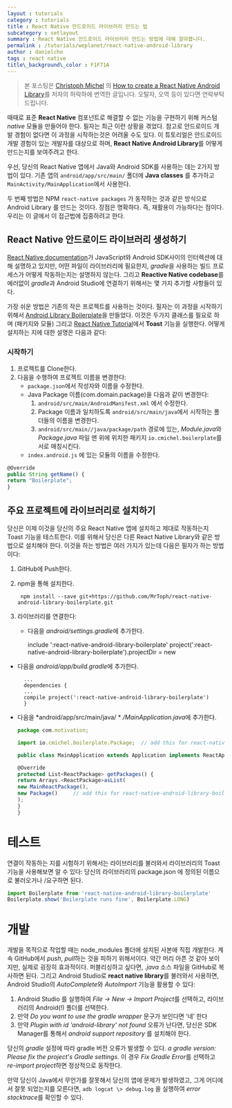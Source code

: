 ```yaml
---
layout : tutorials
category : tutorials
title : React Native 안드로이드 라이브러리 만드는 법
subcategory : setlayout
summary : React Native 안드로이드 라이브러리 만드는 방법에 대해 알아봅니다. 
permalink : /tutorials/weplanet/react-native-android-library
author : danielcho
tags : react native
title\_background\_color : F1F71A
---
```


> 본 포스팅은 [Christoph Michel][1] 의 [How to create a React Native Android Library][2]를 저자의 허락하에 번역한 글입니다. 오탈자, 오역 등이 있다면 연락부탁드립니다.

때때로 표준 **React Native** 컴포넌트로 해결할 수 없는 기능을 구현하기 위해 커스텀 *native* 모듈을 만들어야 한다. 필자는 최근 이런 상황을 겪었다. 참고로 안드로이드 개발 경험이 없다면 이 과정을 시작하는것은 어려울 수도 있다. 이 튜토리얼은 안드로이드 개발 경험이 있는 개발자를 대상으로 하며, **React Native Android Library**를 어떻게 만드는지를 보여주려고 한다.

우선, 당신의 React Native 앱에서 Java와 Android SDK를 사용하는 데는 2가지 방법이 있다. 기존 앱의 `android/app/src/main/` 폴더에 **Java classes** 를 추가하고 `MainActivity/MainApplication`에서 사용한다.
  
두 번째 방법은 NPM `react-native packages` 가 동작하는 것과 같은 방식으로 Android Library 를 만드는 것이다. 장점은 명확하다. 즉, 재활용이 가능하다는 점이다. 우리는 이 글에서 이 접근법에 집중하려고 한다.


## React Native 안드로이드 라이브러리 생성하기

[React Native documentation][3]가 JavaScript와 Android SDK사이의 인터렉션에 대해 설명하고 있지만, 어떤 파일이 라이브러리에 필요한지, *gradle*을 사용하는 빌드 프로세스가 어떻게 작동하는지는 설명하지 않는다. 그리고 **Reactive Native codebase**를 에러없이 *gradle*과 Android Studio에 연결하기 위해서는 몇 가지 추가할 사항들이 있다.

가장 쉬운 방법은 기존의 작은 프로젝트를 사용하는 것이다. 필자는 이 과정을 시작하기 위해서 [Android Library Boilerplate][4]을 만들었다. 이것은 두가지 클래스를 필요로 하며 (패키지와 모듈) 그리고 [React Native Tutorial][5]에서 **Toast** 기능을 실행한다. 어떻게 설치하는 지에 대한 설명은 다음과 같다:


### 시작하기

1. 프로젝트를 Clone한다.
2. 다음을 수행하여 프로젝트 이름을 변경한다: 
	- `package.json`에서 작성자와 이름을 수정한다. 
	- Java Package 이름(com.domain.package)을 다음과 같이 변경한다: 
		1. `android/src/main/AndroidManifest.xml` 에서 수정한다. 
		2. Package 이름과 일치하도록 `android/src/main/java`에서 시작하는 폴더들의 이름을 변경한다.
		3.  `android/src/main//java/package/path` 경로에 있는, *Module.java*와 *Package.java* 파일 맨 위에 위치한 패키지 `io.cmichel.boilerplate`를 서로 매칭시킨다.
	- `index.android.js` 에 있는 모듈의 이름을 수정한다. 

```javascript
@Override
public String getName() {
return "Boilerplate";
}
```

## 주요 프로젝트에 라이브러리로 설치하기

당신은 이제 이것을 당신의 주요 React Native 앱에 설치하고 제대로 작동하는지 Toast 기능을 테스트한다. 이를 위해서 당신은 다른 React Native Library와 같은 방법으로 설치해야 한다. 이것을 하는 방법은 여러 가지가 있는데 다음은 필자가 하는 방법이다:

1. GitHub에 Push한다. 
2. npm을 통해 설치한다.

		npm install --save git+https://github.com/MrToph/react-native-android-library-boilerplate.git

3. 라이브러리를 연결한다:
	- 다음을 *android/settings.gradle*에 추가한다. 

		include ':react-native-android-library-boilerplate'
		project(':react-native-android-library-boilerplate').projectDir = new 

- 다음을 *android/app/build.gradle*에 추가한다.

		...
		dependencies {
		...
		compile project(':react-native-android-library-boilerplate')
		}

- 다음을 *android/app/src/main/java/ * */MainApplication.java*에 추가한다.

	```javascript
	package com.motivation;

	import io.cmichel.boilerplate.Package;  // add this for react-native-android-library-boilerplate

	public class MainApplication extends Application implements ReactApplication {

	@Override
	protected List<ReactPackage> getPackages() {
	return Arrays.<ReactPackage>asList(
	new MainReactPackage(),
	new Package()     // add this for react-native-android-library-boilerplate
	);
	}
	}
	```


# 테스트

연결이 작동하는 지를 시험하기 위해서는 라이브러리를 불러와서 라이브러리의 Toast 기능을 사용해보면 알 수 있다: 당신의 라이브러리의 package.json 에 정의된 이름으로 불러오거나 /요구하면 된다. 

```javascript
import Boilerplate from 'react-native-android-library-boilerplate'
Boilerplate.show('Boilerplate runs fine', Boilerplate.LONG)
```


# 개발
개발을 목적으로 작업할 때는 node\_modules 폴더에 설치된 사본애 직접 개발한다. 계속 GitHub에서 *push*, *pull*하는 것을 피하기 위해서이다. 약간 머리 아픈 것 같아 보이지만, 실제로 굉장히 효과적이다. 퍼블리싱하고 싶다면, *.java* 소스 파일을 GitHub로 복사하면 된다. 그리고 Android Studio로 **react native library**를 불러와서 사용하면, Android Studio의 *AutoComplete*와 *AutoImport* 기능을 활용할 수 있다:
1. Android Studio 를 실행하여 *File -\> New -\> Import Project*를 선택하고, 라이브러리의 Android(!) 폴더를 선택한다.
2. 만약 *Do you want to use the gradle wrapper* 문구가 보인다면 ‘네’ 한다 
3. 만약 *Plugin with id 'android-library' not found* 오류가 난다면, 당신은 SDK Manager를 통해서 *android support repository* 를 설치해야 한다. 

당신의 *gradle* 설정에 따라 gradle 버전 오류가 발생할 수 있다. *a gradle version: Please fix the project's Gradle settings*. 이 경우 *Fix Gradle Error*를 선택하고 *re-import project*하면 정상적으로 동작한다. 

만약 당신이 Java에서 무언가를 잘못해서 당신의 앱에 문제가 발생하였고, 그게 어디에서 잘못 되었는지를 모른다면, `adb logcat \> debug.log` 을 실행하여 *error stacktrace*를 확인할 수 있다. 

[1]:	http://cmichel.io/
[2]:	http://cmichel.io/how-to-create-react-native-android-library/
[3]:	http://facebook.github.io/react-native/docs/native-modules-android.html
[4]:	https://github.com/MrToph/react-native-android-library-boilerplate
[5]:	http://facebook.github.io/react-native/docs/native-modules-android.html